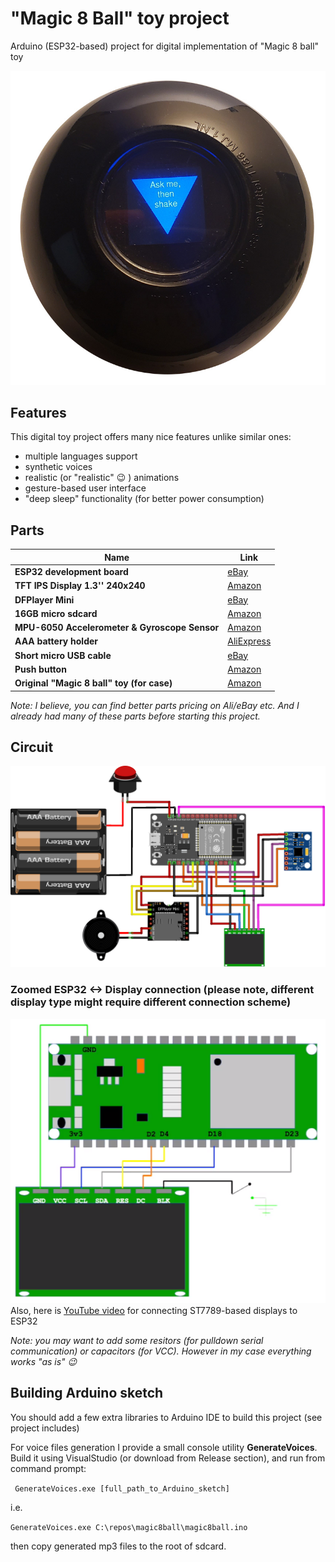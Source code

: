 # "Magic 8 Ball" toy project
Arduino (ESP32-based) project for digital implementation of "Magic 8 ball" toy

![Ball](/images/ball.jpg)

## Features
This digital toy project offers many nice features unlike similar ones:
* multiple languages support
* synthetic voices
* realistic (or "realistic" :wink: ) animations
* gesture-based user interface
* "deep sleep" functionality (for better power consumption)

## Parts
Name | Link
------------ | -------------
**ESP32 development board** | [eBay](https://www.ebay.com/itm/Wireless-module-NodeMcu-v3-v2-ESP8266-D1MINI-Lua-WIFI-development-board-Rs4/283956013684?ssPageName=STRK%3AMEBIDX%3AIT)
**TFT IPS Display 1.3'' 240x240** | [Amazon](https://www.amazon.com/gp/product/B088CQ4GPT/)
**DFPlayer Mini**| [eBay](https://www.ebay.com/itm/Useful-Mini-Mp3-Player-Module-DFPlayer-Micro-SD-TF-U-disk-for-Arduino-US/152513919098)
**16GB micro sdcard**| [Amazon](https://www.amazon.com/PNY-Performance-microSD-Memory-P-SDU16G4X5-MP/dp/B083VMR3PL/)
**MPU-6050 Accelerometer & Gyroscope Sensor** | [Amazon](https://www.amazon.com/Ximimark-MPU-6050-Accelerometer-Gyroscope-Converter/dp/B07M98PKT4)
**AAA battery holder** | [AliExpress](https://www.aliexpress.com/item/32719302709.html?spm=a2g0s.9042311.0.0.27424c4dsAHXA0)
**Short micro USB cable** | [eBay](https://www.ebay.com/itm/1M-Micro-USB-Extension-Charging-Data-Cable-Charger-Type-A-Male-To-Female/302277483939)
**Push button** | [Amazon](https://www.amazon.com/OFNMY-Self-Locking-Latching-Button-Switch/dp/B07NX7S9VV/)
**Original "Magic 8 ball" toy (for case)** | [Amazon](https://www.amazon.com/Mattel-Games-Magic-Ball-Retro/dp/B0149MC426/)

_Note: I believe, you can find better parts pricing on Ali/eBay etc. And I already had many of these parts before starting this project._

## Circuit
![Circuit](/images/Magic8Ball_bb.png)
### Zoomed ESP32 <-> Display connection (please note, different display type might require different connection scheme)
![Display](/images/ESP32_disp.png)
Also, here is [YouTube video](https://www.youtube.com/watch?v=HoZhgNcJjNA) for connecting ST7789-based displays to ESP32

_Note: you may want to add some resitors (for pulldown serial communication) or capacitors (for VCC). However in my case everything works "as is" :wink:_

## Building Arduino sketch
You should add a few extra libraries to Arduino IDE to build this project (see project includes)

For voice files generation I provide a small console utility **GenerateVoices**. Build it using VisualStudio (or download from Release section), and run from command prompt:

`
GenerateVoices.exe [full_path_to_Arduino_sketch]`

i.e.

`GenerateVoices.exe C:\repos\magic8ball\magic8ball.ino
`

then copy generated mp3 files to the root of sdcard.
